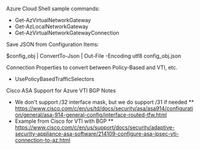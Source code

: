 Azure Cloud Shell sample commands:

* Get-AzVirtualNetworkGateway
* Get-AzLocalNetworkGateway
* Get-AzVirtualNetworkGatewayConnection

Save JSON from Configuration Items:

$config_obj | ConvertTo-Json | Out-File -Encoding utf8 config_obj.json

Connection Properties to convert between Policy-Based and VTI, etc.

* UsePolicyBasedTrafficSelectors

Cisco ASA Support for Azure VTI BGP Notes

* We don't support /32 interface mask, but we do support /31 if needed
** https://www.cisco.com/c/en/us/td/docs/security/asa/asa914/configuration/general/asa-914-general-config/interface-routed-tfw.html
* Example from Cisco for VTI with BGP
** https://www.cisco.com/c/en/us/support/docs/security/adaptive-security-appliance-asa-software/214109-configure-asa-ipsec-vti-connection-to-az.html
